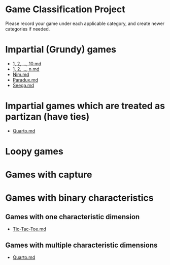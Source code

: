 Game Classification Project
===========================

Please record your game under each applicable category, and create newer categories if needed.

Impartial (Grundy) games
========================

-   [1, 2, ..., 10.md](1,_2,_...,_10.md "wikilink")
-   [1, 2, ..., n.md](1,_2,_...,_n.md "wikilink")
-   [Nim.md](Nim.md "wikilink")
-   [Paradux.md](Paradux.md "wikilink")
-   [Seega.md](Seega.md "wikilink")

Impartial games which are treated as partizan (have ties)
=========================================================

-   [Quarto.md](Quarto.md "wikilink")

Loopy games
===========

Games with capture
==================

Games with binary characteristics
=================================

Games with one characteristic dimension
---------------------------------------

-   [Tic-Tac-Toe.md](Tic-Tac-Toe.md "wikilink")

Games with multiple characteristic dimensions
---------------------------------------------

-   [Quarto.md](Quarto.md "wikilink")

